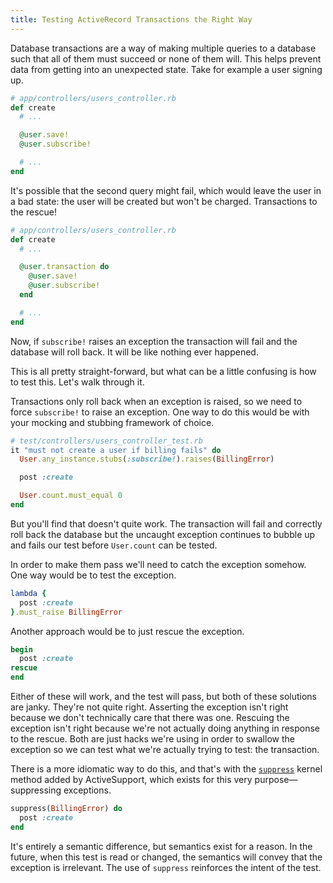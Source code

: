 ```yaml
---
title: Testing ActiveRecord Transactions the Right Way
---
```


Database transactions are a way of making multiple queries to a database such that all of them must succeed or none of them will. This helps prevent data from getting into an unexpected state. Take for example a user signing up.

```ruby
# app/controllers/users_controller.rb
def create
  # ...

  @user.save!
  @user.subscribe!

  # ...
end
```

It's possible that the second query might fail, which would leave the user in a bad state: the user will be created but won't be charged. Transactions to the rescue!

```ruby
# app/controllers/users_controller.rb
def create
  # ...

  @user.transaction do
    @user.save!
    @user.subscribe!
  end

  # ...
end
```

Now, if `subscribe!` raises an exception the transaction will fail and the database will roll back. It will be like nothing ever happened.

This is all pretty straight-forward, but what can be a little confusing is how to test this. Let's walk through it.

Transactions only roll back when an exception is raised, so we need to force `subscribe!` to raise an exception. One way to do this would be with your mocking and stubbing framework of choice.

```ruby
# test/controllers/users_controller_test.rb
it "must not create a user if billing fails" do
  User.any_instance.stubs(:subscribe!).raises(BillingError)

  post :create

  User.count.must_equal 0
end
```

But you'll find that doesn't quite work. The transaction will fail and correctly roll back the database but the uncaught exception continues to bubble up and fails our test before `User.count` can be tested.

In order to make them pass we'll need to catch the exception somehow. One way would be to test the exception.

```ruby
lambda {
  post :create
}.must_raise BillingError
```

Another approach would be to just rescue the exception.

```ruby
begin
  post :create
rescue
end
```

Either of these will work, and the test will pass, but both of these solutions are janky. They're not quite right. Asserting the exception isn't right because we don't technically care that there was one. Rescuing the exception isn't right because we're not actually doing anything in response to the rescue. Both are just hacks we're using in order to swallow the exception so we can test what we're actually trying to test: the transaction.

There is a more idiomatic way to do this, and that's with the [`suppress`][suppress] kernel method added by ActiveSupport, which exists for this very purpose—suppressing exceptions.

```ruby
suppress(BillingError) do
  post :create
end
```

It's entirely a semantic difference, but semantics exist for a reason. In the future, when this test is read or changed, the semantics will convey that the exception is irrelevant. The use of `suppress` reinforces the intent of the test.

[dc]: https://github.com/bmabey/database_cleaner
[suppress]: http://api.rubyonrails.org/classes/Kernel.html#method-i-suppress
